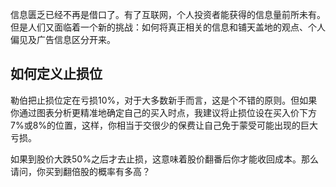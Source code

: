 信息匮乏已经不再是借口了。有了互联网，个人投资者能获得的信息量前所未有。但是人们又面临着一个新的挑战：如何将真正相关的信息和铺天盖地的观点、个人偏见及广告信息区分开来。

## 如何定义止损位

勒伯把止损位定在亏损10%，对于大多数新手而言，这是个不错的原则。但如果你通过图表分析更精准地确定自己的买入时点，我建议将止损位设在买入价下方7%或8%的位置，这样，你相当于交很少的保费让自己免于蒙受可能出现的巨大亏损。

如果到股价大跌50%之后才去止损，这意味着股价翻番后你才能收回成本。那么请问，你买到翻倍股的概率有多高？

